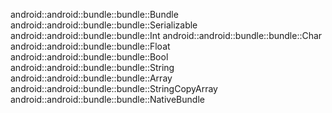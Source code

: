 android::android::bundle::bundle::Bundle
android::android::bundle::bundle::Serializable
android::android::bundle::bundle::Int
android::android::bundle::bundle::Char
android::android::bundle::bundle::Float
android::android::bundle::bundle::Bool
android::android::bundle::bundle::String
android::android::bundle::bundle::Array
android::android::bundle::bundle::StringCopyArray
android::android::bundle::bundle::NativeBundle